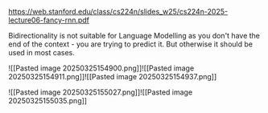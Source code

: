 https://web.stanford.edu/class/cs224n/slides_w25/cs224n-2025-lecture06-fancy-rnn.pdf

Bidirectionality is not suitable for Language Modelling as you don't have the end of the context - you are trying to predict it. But otherwise it should be used in most cases.

![[Pasted image 20250325154900.png]]![[Pasted image 20250325154911.png]]![[Pasted image 20250325154937.png]]




![[Pasted image 20250325155027.png]]![[Pasted image 20250325155035.png]]